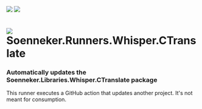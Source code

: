 [![](https://img.shields.io/github/actions/workflow/status/soenneker/Soenneker.Runners.Whisper.CTranslate/build-and-test.yml?style=for-the-badge)](https://github.com/soenneker/Soenneker.Runners.Whisper.CTranslate/actions/workflows/build-and-test.yml)
[![](https://img.shields.io/github/actions/workflow/status/soenneker/Soenneker.Runners.Whisper.CTranslate/daily-automatic-update.yml?style=for-the-badge&label=Daily%20Update)](https://github.com/soenneker/Soenneker.Runners.Whisper.CTranslate/actions/workflows/daily-automatic-update.yml)

# ![](https://user-images.githubusercontent.com/4441470/224455560-91ed3ee7-f510-4041-a8d2-3fc093025112.png) Soenneker.Runners.Whisper.CTranslate
### Automatically updates the Soenneker.Libraries.Whisper.CTranslate package

This runner executes a GitHub action that updates another project. It's not meant for consumption.
